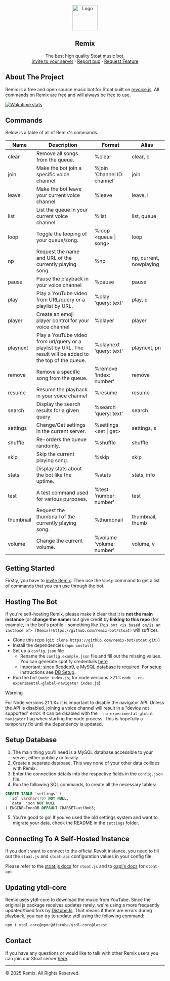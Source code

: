 <p align="center">
    <a href="https://github.com/remix-bot">
      <img src="https://i.imgur.com/Q7y2lAb.png" alt="Logo" width="80" height="80">
    </a>
    <h2 align="center">Remix</h2>
    <p align="center">
    The best high quality Stoat music bot.
    <br>
    <a href="https://stoat.chat/bot/01FVB28WQ9JHMWK8K7RD0F0VCW">Invite to your server</a>
      ·
    <a href="https://stt.gg/Remix">Report bug</a>
      ·
    <a href="https://stt.gg/Remix"> Request Feature</a>
  </p>
</p>

## About The Project

Remix is a free and open source music bot for Stoat built on [revoice.js](https://github.com/ShadowLp174/revoice.js). All commands on Remix are free and will always be free to use.

[![Wakatime stats](https://wakatime.com/badge/user/810f765c-4ad8-49cc-8be6-0f07dff3733f/project/e79f62e3-4d15-41fc-b239-53d5a30302c7.svg?style=flat)](https://wakatime.com/badge/user/810f765c-4ad8-49cc-8be6-0f07dff3733f/project/e79f62e3-4d15-41fc-b239-53d5a30302c7)

## Commands  

Below is a table of all of Remix's commands.

|Name|Description|Format|Alias|
|---|---|---|---|
|clear|Remove all songs from the queue.|%clear|clear, c|
|join|Make the bot join a specific voice channel.|%join 'Channel ID: channel'|join|
|leave|Make the bot leave your current voice channel|%leave|leave, l|
|list|List the queue in your current voice channel.|%list|list, queue|
|loop|Toggle the looping of your queue/song.|%loop <queue \| song>|loop|
|np|Request the name and URL of the currently playing song.|%np|np, current, nowplaying|
|pause|Pause the playback in your voice channel|%pause|pause|
|play|Play a YouTube video from URL/query or a playlist by URL.|%play 'query: text'|play, p|
|player|Create an emoji player control for your voice channel|%player|player|
|playnext|Play a YouTube video from url/query or a playlist by URL. The result will be added to the top of the queue.|%playnext 'query: text'|playnext, pn|
|remove|Remove a specific song from the queue.|%remove 'index: number'|remove|
|resume|Resume the playback in your voice channel|%resume|resume|
|search|Display the search results for a given query|%search 'query: text'|search|
|settings|Change/Get settings in the current server.|%settings <set \| get>|settings, s|
|shuffle|Re-orders the queue randomly.|%shuffle|shuffle|
|skip|Skip the current playing song.|%skip|skip|
|stats|Display stats about the bot like the uptime.|%stats|stats, info|
|test|A test command used for various purposes.|%test 'number: number'|test|
|thumbnail|Request the thumbnail of the currently playing song.|%thumbnail|thumbnail, thumb|
|volume|Change the current volume.|%volume 'volume: number'|volume, v|

## Getting Started

Firstly, you have to [invite Remix](https://stoat.chat/bot/01FVB28WQ9JHMWK8K7RD0F0VCW). Then use the `%help` command to get a list of commands that you can use through the bot.

<!-- TODO: more extensive tutorial -->

## Hosting The Bot

If you're self-hosting Remix, please make it clear that it is **not the main instance** (or **change the name**) but give credit by **linking to this repo** (for example, in the bot's profile - something like `This bot <is based on/is an instance of> [Remix](https://github.com/remix-bot/stoat)` will suffice).

-   Clone this repo (`git clone https://github.com/remix-bot/stoat.git)`)
-   Install the dependencies (`npm install`)
-   Set up a `config.json` file
    - Rename the `config.example.json` file and fill out the missing values. You can generate spotify credentials [here](https://developer.spotify.com/)
    - Important: since [
6cedcb9](https://github.com/remix-bot/stoat/commit/6cedcb9425d65171b79ce73fc91a9e890afc137a), a MySQL database is required.
      For setup instructions see [DB Setup](#setup-database).
-   Run the bot (`node index.js`; for node versions >21.1: `node --no-experimental-global-navigator index.js`)

> [!WARNING]
> For Node versions 21.1.X+ it is important to disable the navigator API. Unless the API is disabled, joining a voice channel will result in a "device not supported" error. It can be disabled with the `--no-experimental-global-navigator` flag when starting the node process. This is hopefully a temporary fix until the dependency is updated.

## Setup Database

1. The main thing you'll need is a MySQL database accessible to your server, either publicly or locally.
2. Create a separate database. This way none of your other data collides with Remix.
3. Enter the connection details into the respective fields in the `config.json` file.
4. Run the following SQL commands, to create all the necessary tables:
  ```SQL
  CREATE TABLE `settings` (
    `id` varchar(70) NOT NULL,
    `data` json NOT NULL
  ) ENGINE=InnoDB DEFAULT CHARSET=utf8mb3;
  ```
5. You're good to go! If you've used the old settings system and want to migrate your data,
check the README in the `settings` folder.


## Connecting To A Self-Hosted Instance

If you don't want to connect to the official Revolt instance, you need to fill out the `stoat.js` and `stoat-api` configuration values in your config file.

Please refer to the [stoat.js docs](https://stoat.js.org/classes/Client.html#constructor) for `stoat.js` and to [oapi's docs](https://github.com/insertish/oapi#example) for `stoat-api`.

## Updating ytdl-core

Remix uses ytdl-core to download the music from YouTube. Since the original js package receives updates rarely,
we're using a more frequently updated/fixed fork by [DistubeJs](https://github.com/distubejs/ytdl-core).
That means if there are errors during playback, you can try to update ytdl using the following command:

```js
npm i ytdl-core@npm:@distube/ytdl-core@latest
```

## Contact

If you have any questions or would like to talk with other Remix users you can join our Stoat server <a href="https://stt.gg/Remix">here</a>.

---

&copy; 2025 Remix. All Rights Reserved.


